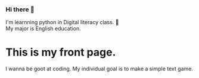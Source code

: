 ### Hi there 👋

I'm learnning python in Digital literacy class. :cactus:  
My major is English education.  
# This is my front page.  
I wanna be goot at coding. My individual goal is to make a simple text game.



<!--
**dhlee3146/dhlee3146** is a ✨ _special_ ✨ repository because its `README.md` (this file) appears on your GitHub profile.

Here are some ideas to get you started:

- 🔭 I’m currently working on ...
- 🌱 I’m currently learning ...
- 👯 I’m looking to collaborate on ...
- 🤔 I’m looking for help with ...
- 💬 Ask me about ...
- 📫 How to reach me: ...
- 😄 Pronouns: ...
- ⚡ Fun fact: ...
-->
